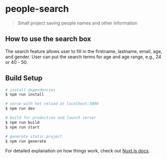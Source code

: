 # people-search

> Small project saving people names and other information

## How to use the search box
The search feature allows user to fill in the firstname, lastname, email, 
age, and gender.  User can put the search terms for age and age range, e.g., 
24 or 40 - 50.

## Build Setup

``` bash
# install dependencies
$ npm run install

# serve with hot reload at localhost:3000
$ npm run dev

# build for production and launch server
$ npm run build
$ npm run start

# generate static project
$ npm run generate
```

For detailed explanation on how things work, check out [Nuxt.js docs](https://nuxtjs.org).
